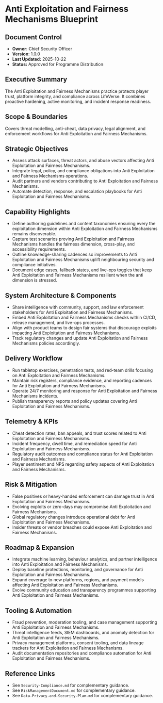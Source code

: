 # Anti Exploitation and Fairness Mechanisms Blueprint
## Document Control
- **Owner:** Chief Security Officer
- **Version:** 1.0.0
- **Last Updated:** 2025-10-22
- **Status:** Approved for Programme Distribution

## Executive Summary
The Anti Exploitation and Fairness Mechanisms practice protects player trust, platform integrity,
and compliance across LifeVerse. It combines proactive hardening, active monitoring, and incident
response readiness.

## Scope & Boundaries
Covers threat modelling, anti-cheat, data privacy, legal alignment, and enforcement workflows for
Anti Exploitation and Fairness Mechanisms.

## Strategic Objectives
- Assess attack surfaces, threat actors, and abuse vectors affecting Anti Exploitation and Fairness Mechanisms.
- Integrate legal, policy, and compliance obligations into Anti Exploitation and Fairness Mechanisms operations.
- Audit partners and vendors contributing to Anti Exploitation and Fairness Mechanisms.
- Automate detection, response, and escalation playbooks for Anti Exploitation and Fairness Mechanisms.

## Capability Highlights
- Define authoring guidelines and content taxonomies ensuring every the exploitation dimension within Anti Exploitation and Fairness Mechanisms remains discoverable.
- Capture test scenarios proving Anti Exploitation and Fairness Mechanisms handles the fairness dimension, cross-play, and accessibility requirements.
- Outline knowledge-sharing cadences so improvements to Anti Exploitation and Fairness Mechanisms uplift neighbouring security and compliance initiatives.
- Document edge cases, fallback states, and live-ops toggles that keep Anti Exploitation and Fairness Mechanisms resilient when the anti dimension is stressed.

## System Architecture & Components
- Share intelligence with community, support, and law enforcement stakeholders for Anti Exploitation and Fairness Mechanisms.
- Embed Anti Exploitation and Fairness Mechanisms checks within CI/CD, release management, and live-ops processes.
- Align with product teams to design fair systems that discourage exploits impacting Anti Exploitation and Fairness Mechanisms.
- Track regulatory changes and update Anti Exploitation and Fairness Mechanisms policies accordingly.

## Delivery Workflow
- Run tabletop exercises, penetration tests, and red-team drills focusing on Anti Exploitation and Fairness Mechanisms.
- Maintain risk registers, compliance evidence, and reporting cadences for Anti Exploitation and Fairness Mechanisms.
- Operate 24/7 monitoring and response for Anti Exploitation and Fairness Mechanisms incidents.
- Publish transparency reports and policy updates covering Anti Exploitation and Fairness Mechanisms.

## Telemetry & KPIs
- Cheat detection rates, ban appeals, and trust scores related to Anti Exploitation and Fairness Mechanisms.
- Incident frequency, dwell time, and remediation speed for Anti Exploitation and Fairness Mechanisms.
- Regulatory audit outcomes and compliance status for Anti Exploitation and Fairness Mechanisms.
- Player sentiment and NPS regarding safety aspects of Anti Exploitation and Fairness Mechanisms.

## Risk & Mitigation
- False positives or heavy-handed enforcement can damage trust in Anti Exploitation and Fairness Mechanisms.
- Evolving exploits or zero-days may compromise Anti Exploitation and Fairness Mechanisms.
- Global regulatory changes introduce operational debt for Anti Exploitation and Fairness Mechanisms.
- Insider threats or vendor breaches could expose Anti Exploitation and Fairness Mechanisms.

## Roadmap & Expansion
- Integrate machine learning, behaviour analytics, and partner intelligence into Anti Exploitation and Fairness Mechanisms.
- Deploy baseline protections, monitoring, and governance for Anti Exploitation and Fairness Mechanisms.
- Expand coverage to new platforms, regions, and payment models affecting Anti Exploitation and Fairness Mechanisms.
- Evolve community education and transparency programmes supporting Anti Exploitation and Fairness Mechanisms.

## Tooling & Automation
- Fraud prevention, moderation tooling, and case management supporting Anti Exploitation and Fairness Mechanisms.
- Threat intelligence feeds, SIEM dashboards, and anomaly detection for Anti Exploitation and Fairness Mechanisms.
- Privacy management platforms, consent tooling, and data lineage trackers for Anti Exploitation and Fairness Mechanisms.
- Audit documentation repositories and compliance automation for Anti Exploitation and Fairness Mechanisms.

## Reference Links
- See `Security-Compliance.md` for complementary guidance.
- See `RiskManagementDocument.md` for complementary guidance.
- See `Data-Privacy-and-Security-Plan.md` for complementary guidance.
